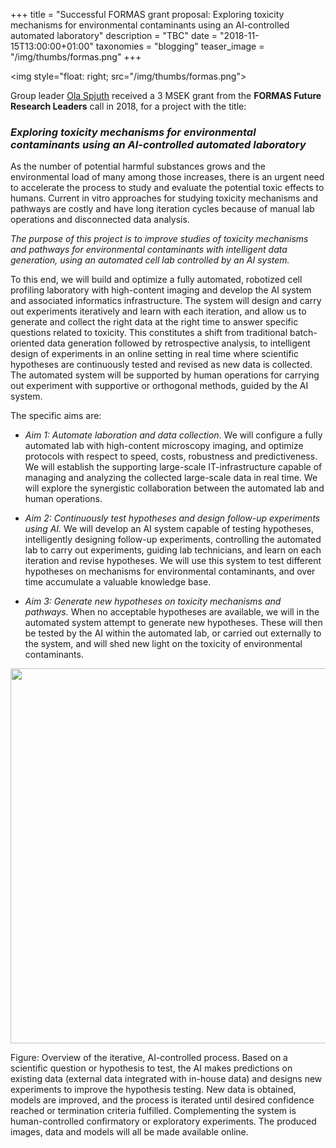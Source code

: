 +++
title = "Successful FORMAS grant proposal: Exploring toxicity mechanisms for environmental contaminants using an AI-controlled automated laboratory"
description = "TBC"
date = "2018-11-15T13:00:00+01:00"
taxonomies = "blogging"
teaser_image = "/img/thumbs/formas.png"
+++

<img style="float: right; src="/img/thumbs/formas.png">

Group leader [Ola Spjuth](/people/olas) received a 3 MSEK grant from the **FORMAS Future Research Leaders** call in 2018, for a project with the title:

### _Exploring toxicity mechanisms for environmental contaminants using an AI-controlled automated laboratory_


As the number of potential harmful substances grows and the environmental load of many among those increases, there is an urgent need to accelerate the process to study and evaluate the potential toxic effects to humans. Current in vitro approaches for studying toxicity mechanisms and pathways are costly and have long iteration cycles because of manual lab operations and disconnected data analysis. 

_The purpose of this project is to improve studies of toxicity mechanisms and pathways for environmental contaminants with intelligent data generation, using an automated cell lab controlled by an AI system._

To this end, we will build and optimize a fully automated, robotized cell profiling laboratory with high-content imaging and develop the AI system and associated informatics infrastructure. 
The system will design and carry out experiments iteratively and learn with each iteration, and allow us to generate and collect the right data at the right time to answer specific questions related to toxicity. This constitutes a shift from traditional batch-oriented data generation followed by retrospective analysis, to intelligent design of experiments in an online setting in real time where scientific hypotheses are continuously tested and revised as new data is collected. The automated system will be supported by human operations for carrying out experiment with supportive or orthogonal methods, guided by the AI system.

The specific aims are:

- _Aim 1: Automate laboration and data collection_. We will configure a fully automated lab with high-content microscopy imaging, and optimize protocols with respect to speed, costs, robustness and predictiveness. We will establish the supporting large-scale IT-infrastructure capable of managing and analyzing the collected large-scale data in real time. We will explore the synergistic collaboration between the automated lab and human operations.

- _Aim 2: Continuously test hypotheses and design follow-up experiments using AI._ 
We will develop an AI system capable of testing hypotheses, intelligently designing follow-up experiments, controlling the automated lab to carry out experiments, guiding lab technicians, and learn on each iteration and revise hypotheses. We will use this system to test different hypotheses on mechanisms for environmental contaminants, and over time accumulate a valuable knowledge base.

- _Aim 3: Generate new hypotheses on toxicity mechanisms and pathways._ When no acceptable hypotheses are available, we will in the automated system attempt to generate new hypotheses. These will then be tested by the AI within the automated lab, or carried out externally to the system, and will shed new light on the toxicity of environmental contaminants.


<img style="display:block; margin-left: auto; margin-right: auto; width: 600px;" src="/img/grants/formas-workflow.png">

Figure: Overview of the iterative, AI-controlled process. Based on a scientific question or hypothesis to test, the AI makes predictions on existing data (external data integrated with in-house data) and designs new experiments to improve the hypothesis testing. New data is obtained, models are improved, and the process is iterated until desired confidence reached or termination criteria fulfilled. Complementing the system is human-controlled confirmatory or exploratory experiments. The produced images, data and models will all be made available online.
